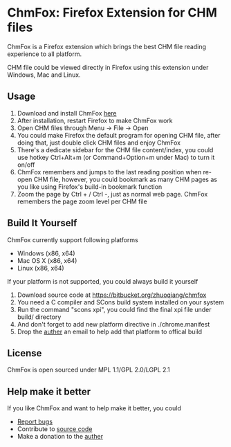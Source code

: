 # ChmFox: Firefox Extension for CHM files #

ChmFox is a Firefox extension which brings the best CHM file reading experience to all platform. 

CHM file could be viewed directly in Firefox using this extension under Windows, Mac and Linux.

## Usage ##

1. Download and install ChmFox [here](http://addons.mozilla.org/firefox/addon/chmfox/)
2. After installation, restart Firefox to make ChmFox work
3. Open CHM files through Menu -> File -> Open
4. You could make Firefox the default program for opening CHM file, after doing that, just double click CHM files and enjoy ChmFox
5. There's a dedicate sidebar for the CHM file content/index, you could use hotkey Ctrl+Alt+m (or Command+Option+m under Mac) to turn it on/off
6. ChmFox remembers and jumps to the last reading position when re-open CHM file, however, you could bookmark as many CHM pages as you like using Firefox's build-in bookmark function
7. Zoom the page by Ctrl + / Ctrl -, just as normal web page. ChmFox remembers the page zoom level per CHM file

## Build It Yourself ##

ChmFox currently support following platforms

- Windows (x86, x64)
- Mac OS X (x86, x64)
- Linux (x86, x64)

If your platform is not supported, you could always build it yourself

1. Download source code at https://bitbucket.org/zhuoqiang/chmfox
2. You need a C compiler and SCons build system installed on your system
3. Run the command "scons xpi", you could find the final xpi file under build/ directory
4. And don't forget to add new platform directive in ./chrome.manifest
5. Drop the [auther](mailto:zhuo.qiang@gmail.com>) an email to help add that platform to offical build 

## License ##

ChmFox is open sourced under MPL 1.1/GPL 2.0/LGPL 2.1


## Help make it better ##

If you like ChmFox and want to help make it better, you could

- [Report bugs](https://bitbucket.org/zhuoqiang/chmfox/issues)
- Contribute to [source code](https://bitbucket.org/zhuoqiang/chmfox)
- Make a donation to the [auther](https://addons.mozilla.org/firefox/addon/chmfox)
